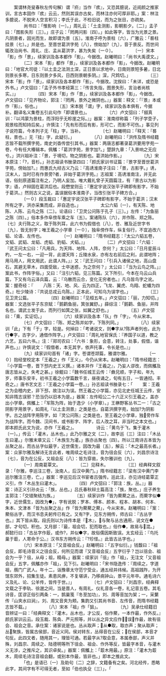 <!-- { "loadSidebar": true } -->
　　案谓林尧叟春秋左传句解）谓『疥』当作『痎』，又恐其臆说，近阅颜之推家训，言古本固作『痎』云云，然则其误亦古矣，而林注亦何可厚非耶。」案：林注多臆说，不脱宋人空言积习；李氏于此，不检旧说，而为之张目，亦疏矣。
　　
　　尚书曰：「惟影响〔一〕。」周礼云：「土圭测影，影朝影夕。〔二〕」孟子曰：「图影失形〔三〕。」庄子云：「罔两问影〔四〕。」如此等字，皆当为光景之景。凡阴景者，因光而生，故即谓为景〔五〕。淮南子呼为景柱〔六〕，广雅云：「晷柱挂景〔七〕。」并是也。至晋世葛洪字苑〔八〕，傍始加?〔九〕，音于景反。而世间辄改治尚书、周礼、庄、孟从葛洪字，甚为失矣〔一０〕。
　　
　　〔一〕宋本「影」作「景」，续家训及各本都作「影」，今据改。赵曦明曰：「尚书大禹谟文。」
　　
　　〔二〕宋本「影」都作「景」，续家训及各本都作「影」，今据改。赵曦明曰：「地官大司徒：『以土圭之法测土深，正日景以求地中，日南则景短多暑，日北则景长多寒，日东则景夕多风，日西则景朝多阴。』深，尺鸩切。」
　　
　　〔三〕宋本「影」作「景」，续家训及各本都作「影」，今据改。沈揆曰：「未详，或恐是外书。」卢文弨曰：「孟子外书孝经第三：『传言失指，图景失形，言治者尚核实。』」
　　
　　〔四〕宋本「影」作「景」，续家训及各本都作「影」，今据改。卢文弨曰：「见齐物论，郭注：『罔两，景外之微阴也。』」器案：释文：「『景』本或作『影』，俗也。」
　　
　　〔五〕宋本脱「谓」字，续家训及各本俱有，今据补。翻译名义集卷五引此句作「即谓景也」。
　　
　　〔六〕卢文弨曰：「俶真训：『以鸿蒙为景柱，而浮阳乎无畛崖之际。』」器案：淮南缪称篇：「列子学壶子，观景柱而知持后矣。」许慎注：「先有形而后有影，形可亡，而影不可伤。」事见列子说符篇，今本列子无「柱」字，当补。
　　
　　〔七〕赵曦明曰：「释天：『晷柱，景也。』无『挂』字，此疑衍。」
　　
　　〔八〕赵曦明曰：「洪传及隋书经籍志皆不载所撰字苑，南史刘杳传尝引其书。」器案：两唐志都著录葛洪要用字苑一卷，今有任大椿辑本。佩觿：「葛洪字苑，景字加?。」楚辞九章：「入景响之无应兮。」洪兴祖补注：「景，于境切，物之阴影也。葛洪始作影。」
　　
　　〔九〕宋本原注：「?，音杉。」孙志祖读书脞录四曰：「颜氏家训书证篇：『景字至晋世葛洪字苑，傍始加?。』而惠氏九经古义乃云：『高诱淮南子注曰：「景，古影字。」诱，汉末人，当时已有作景旁?者，非始于葛洪字苑。』志祖案：高诱淮南注，并无此语，俗刻原道篇注有之，乃明人妄加。唯大戴礼曾子天圆篇注，有『景古以为影字』语，卢辩固在葛洪后也。段懋堂则云：『惠定宇说汉张平子碑即有影字，不始于葛洪。』然则古义之说，盖误据俗本淮南子，当改引张平子碑方合。」
　　
　　〔一０〕段玉裁曰：「惠定宇说汉张平子碑即有影字，不始于葛洪；汉末所有之字，洪亦采集而成，非自造也。」
　　
　　太公六韬〔一〕，有天陈、地陈、人陈、云鸟之陈〔二〕。论语曰：「卫灵公问陈于孔子〔三〕。」左传：「为鱼丽之陈〔四〕。」俗本多作阜傍车乘之车〔五〕。案诸陈队〔六〕，并作陈、郑之陈。〔七〕夫行陈之义，取于陈列耳，此六书为假借也〔八〕，苍、雅及近世字书〔九〕，皆无别字；唯王羲之小学章〔一０〕，独阜傍作车，纵复俗行，不宜追改六韬、论语、左传也。
　　
　　〔一〕赵曦明曰：「隋书经籍志：『太公六韬五卷，文韬、武韬、龙韬、虎韬、豹韬、犬韬。』」
　　
　　〔二〕卢文弨曰：「六韬：『武王问太公曰：「凡用兵，为天阵、地阵、人阵，奈何？」太公曰：「日月星辰斗杓，一左一右，一迎一背，此谓天阵；丘陵水泉，亦有左右前后之利，此谓地阵；用马用人，用文用武，此谓人阵。」』又：『武王问曰：「引兵入诸侯之地，高山盘石，其避无草木，四面受敌，士卒迷惑，为之奈何？」太公曰：「当为云鸟之阵。」』案此书，作阵字俗。」又曰：「注引六韬，见三陈篇。又下所引，今本在乌云山兵篇，下又有乌云泽兵篇，云：『乌散而云合，变化无穷者也。』凡乌皆鸟字之讹。案：握奇经：『
　　八陈：天、地、风、云为四正，飞龙、翼虎、鸟翔、蛇蟠为四奇。』杜少陵诗：『共说总戎云鸟陈。』正本此，可知乌为误字也。」
　　
　　〔三〕见卫灵公篇。
　　
　　〔四〕赵曦明曰：「见桓五年。」卢文弨曰：「丽，力知切。」器案：文选张平子东京赋：「鹅鹳鱼丽，箕张翼舒。」薛综注：「鹅鹳、鱼丽，并阵名也，谓武士发于此，而列行如箕之张，如翼之舒也。」
　　
　　〔五〕卢文弨曰：「乘，实证切。」
　　
　　〔六〕续家训及各本「队」作「字」，今从宋本。
　　
　　〔七〕卢文弨曰：「陈、郑之陈并如字，下陈列同。」
　　
　　〔八〕续家训「此」下有「于」字，较是。何焯曰：「考诸说文，则●字从?陈声者列也，此为行●字，古字少，通借作阵字。」卢文弨曰：「周礼地官保氏：『养国子以道，教之六艺，五曰六书。』注：『郑司农曰：「六书：象形，会意，转注，处事，假借，谐声也。」』许慎说文：『假借者，本无其字，依声托事，令长是也。』」
　　
　　〔九〕续家训句首有「诸」字。苍谓苍颉篇，雅谓尔雅。
　　
　　〔一０〕抱经堂校定本「王羲之」作「王义」，今仍从宋本。赵曦明曰：「隋书经籍志：『小学篇一卷，晋下邳内史王义撰。』诸本并作『王羲之』，乃妄人谬改，而佩觿及唐志皆从之，失考之甚。」徐鲲曰：「魏书任城王云传：『彝兄顺，字子和，年九岁，师事乐安丰，初书王羲之小学篇数千言，昼夜诵之，旬有五日，一皆通彻。丰奇之。』唐书艺文志：『王羲之小学篇一卷。』」孙志祖读书脞录七：「
　　案：王羲之为会稽内史，非下邳，故注以为误。然王羲之小学篇，亦见北史任城王云传，安知非隋志误邪？恐当仍以旧本为是。」器案：左传昭公二十六正义引王羲之，盖亦出小学章。佩觿上：「军陈为阵，始于逸少（小学章）。」王楙野客丛书二一：「古之阴影字用景字，如周礼『以土圭测景』之类是也，自葛洪撰字苑，始加?为阴影字。古之战阵字用陈字，如『灵公问陈』之类是也，至王羲之小学章，独旁作车为战阵字。而今魏、汉间书，或书影字、阵字，后人改之耳，非当时之本文也。」即本颜氏此文为说，亦作「王羲之」。
　　
　　诗云：「黄鸟于飞，集于灌木〔一〕。」传云：「灌木，丛木也。」此乃尔雅之文〔二〕，故李巡〔三〕注曰：「木丛生曰灌。」尔雅末章又云：「木族生为灌。」族亦丛聚也〔四〕。所以江南诗古本皆为丛聚之丛，而古丛字似最字，近世儒生，因改为最〔五〕，解云：「木之最高长者。」案：众家尔雅及解诗无言此者，唯周续之毛诗注，音为徂会反〔六〕，刘昌宗诗注〔七〕，音为在公反，又祖会反〔八〕：皆为穿凿，失尔雅训也〔九〕。
　　
　　〔一〕周南葛覃文。
　　
　　〔二〕见释木。
　　
　　〔三〕经典释文叙录：「尔雅，李巡注三卷，汝南人，后汉中黄门。」隋书经籍志：「梁有汉中黄门李巡尔雅注三卷，亡。」器案：李巡见后汉书宦者吕强传。巡此注，亦见诗经葛覃正义引，作「木丛生曰灌木」。
　　
　　〔四〕卢文弨曰：「郭注：族，丛。』」器案：诗正义引孙炎云：「族，丛也。」吕氏春秋辩土篇高注：「族，聚也。」庄子养生主郭注：「交错聚结为族。」
　　
　　〔五〕续家训作「皆为藂藂之丛，而藂字似●字，近世儒生，因改为●」，字有讹脱；罗本、傅本、颜本、程本、胡本、何本、朱本、文津本「皆为丛聚之丛」作「皆为藂藂之藂」，今从宋本。赵曦明曰：「案：藂俗丛字，而汉书息夫躬传已有之。又有?字，见东方朔传，师古曰：『古丛字也。』其下皆从取。段氏则以为诗传本是『木』，与聚与丛古通用，说文在●部，才句切，积也。又月部：『最，祖会切，犯而取也。』俗作●，故易与混。」郝懿行曰：「古丛字作菆，或作?，并似●字，故俗儒因斯致误。太玄经云：『鸟托巢于菆，人寄命于公。』汉书东方朔传云：『?珍怪。』此皆古丛字也。」
　　
　　〔六〕宋本原注：「又音祖会反。」赵曦明曰：「五字似衍。」钱馥曰：「祖会反，即毛诗音义之徂会反，何所见而谓『又音祖会反』五字衍乎？岂以徂会、祖会为一乎？徂，从母；祖，精母。」器案：续家训「徂」作「祖」，无注文「又音祖会反」五字，佩觿亦作「祖」，见下引。赵曦明曰：「宋书隐逸传：『周续之，字道祖，鴈门广武人。年十二，诣豫章太守范宁受业，通五经并纬候。高祖践阼，为开馆东郊外，招集生徒。素患风痹，不复堪讲，乃移病钟山，景平元年卒。通毛诗六义及礼、论、公羊传，皆传于世。』」
　　
　　〔七〕卢文弨曰：「刘昌宗，经典释文载之于李轨、徐邈之间，当是晋人，有周礼、仪礼音各一卷，礼记音五卷。其毛诗音，匡谬正俗引两条：一，鹊巢笺『冬至加功』，刘、周等音加为架；一，采蘩传『山夹水曰涧』，刘、周又音夹为颊。集韵又引其尚书音、左传音，而隋书经籍志皆不载。」
　　
　　〔八〕宋本「祖」作「狙」。
　　
　　〔九〕吴承仕经籍旧音辨证一曰：「经典释文：『灌木，丛木也，才公反，俗作藂，一本作最，作外反。』颜氏家训云云。段玉裁、陈奂、严元照等，并以丛之异文应作，误作最，故有徂会、祖会之音。承仕案：诸家说是也。丛从取声；从●取，取亦声；聚从取声；丛聚族，皆属古侯部，音近义同。侯对转东，丛得音在公反；在侯部，本音才句反。此四文者，随用其一，理皆可通。若最字从?取会意，本属泰部，声义并殊，刘昌宗、周续之、陆德明等所下徂会、祖会、作外等反，皆最字本音，与灌木义无涉，之推斥之，其识卓矣。」器案：佩觿上：「菆木用最。」原注：「灌木为菆木，周续毛诗注音祖会翻，或别本作最，皆非也。」即本之推此文。
　　
　　「也」是语已〔一〕及助句〔二〕之辞，文籍备有之矣。河北经传，悉略此字，其间字有不可得无者，至如「伯也执殳〔三〕」，「
